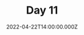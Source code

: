 ---
title: Day 11
description: Final Project Presentations
date: 2022-04-22T14:00:00.000Z
released: false
---